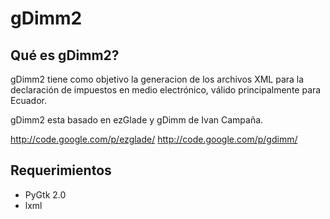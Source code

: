 gDimm2
======

Qué es gDimm2?
--------------

gDimm2 tiene como objetivo la generacion de los archivos XML para la 
declaración de impuestos en medio electrónico, válido principalmente 
para Ecuador.

gDimm2 esta basado en ezGlade y gDimm de Ivan Campaña.

http://code.google.com/p/ezglade/
http://code.google.com/p/gdimm/

Requerimientos
--------------

- PyGtk 2.0
- lxml

